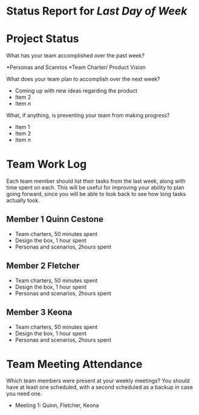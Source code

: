 Status Report for _Last Day of Week_
===

# Project Status

What has your team accomplished over the past week? 


*Personas and Scanrios
*Team Charter/ Product Vision


What does your team plan to accomplish over the next week?
* Coming up with new ideas regarding the product
* Item 2
* Item _n_

What, if anything, is preventing your team from making progress?
* Item 1
* Item 2
* Item _n_

# Team Work Log

Each team member should list their tasks from the last week, along with time spent on each. This will be useful for improving your ability to plan going forward, since you will be able to look back to see how long tasks actually took.

## Member 1 Quinn Cestone

* Team charters,  50 minutes spent
* Design the box, 1 hour spent
* Personas and scenarios, 2hours spent

## Member 2 Fletcher

* Team charters,  50 minutes spent
* Design the box, 1 hour spent
* Personas and scenarios, 2hours spent

## Member 3 Keona

* Team charters,  50 minutes spent
* Design the box, 1 hour spent
* Personas and scenarios, 2hours spent

# Team Meeting Attendance

Which team members were present at your weekly meetings? You should have at least one scheduled, with a second scheduled as a backup in case you need one.

* Meeting 1: Quinn, Fletcher, Keona


